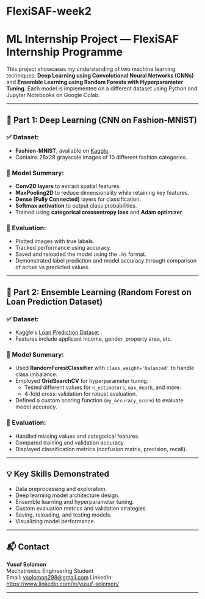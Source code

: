 # FlexiSAF-week2
# ML Internship Project — FlexiSAF Internship Programme

This project showcases my understanding of two machine learning techniques: **Deep Learning using Convolutional Neural Networks (CNNs)** and **Ensemble Learning using Random Forests with Hyperparameter Tuning**. Each model is implemented on a different dataset using Python and Jupyter Notebooks on Google Colab.


---

## 🧠 Part 1: Deep Learning (CNN on Fashion-MNIST)

### ✅ Dataset:
- **Fashion-MNIST**, available on [Kaggle](https://www.kaggle.com/zalando-research/fashionmnist).
- Contains 28x28 grayscale images of 10 different fashion categories.

### 🧩 Model Summary:
- **Conv2D layers** to extract spatial features.
- **MaxPooling2D** to reduce dimensionality while retaining key features.
- **Dense (Fully Connected)** layers for classification.
- **Softmax activation** to output class probabilities.
- Trained using **categorical crossentropy loss** and **Adam optimizer**.

### 🧪 Evaluation:
- Plotted images with true labels.
- Tracked performance using accuracy.
- Saved and reloaded the model using the  `.h5` format.
- Demonstrated label prediction and model accuracy through comparison of actual vs predicted values.

---

## 🌲 Part 2: Ensemble Learning (Random Forest on Loan Prediction Dataset)

### ✅ Dataset:
- Kaggle's [Loan Prediction Dataset](https://www.kaggle.com/datasets) .
- Features include applicant income, gender, property area,  etc.

### 🧩 Model Summary:
- Used **RandomForestClassifier** with `class_weight='balanced'` to handle class imbalance.
- Employed **GridSearchCV** for hyperparameter tuning:
  - Tested different values for `n_estimators`, `max_depth`, and more.
  - 4-fold cross-validation for robust evaluation.
- Defined a custom scoring function (`my_accuracy_score`) to evaluate model accuracy.

### 🧪 Evaluation:
- Handled missing values and categorical features.
- Compared training and validation accuracy.
- Displayed classification metrics (confusion matrix, precision, recall).

---

## 💡 Key Skills Demonstrated

- Data preprocessing and exploration.
- Deep learning model architecture design.
- Ensemble learning and hyperparameter tuning.
- Custom evaluation metrics and validation strategies.
- Saving, reloading, and testing models.
- Visualizing model performance.

---


## 📬 Contact

**Yusuf Solomon**  
Mechatronics Engineering Student  
Email: ysolomon298@gmail.com 
LinkedIn: https://www.linkedin.com/in/yusuf-solomon/

---

